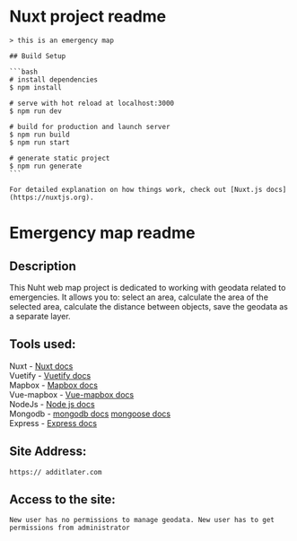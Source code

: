 # Nuxt project readme

    > this is an emergency map

    ## Build Setup

    ```bash
    # install dependencies
    $ npm install

    # serve with hot reload at localhost:3000
    $ npm run dev

    # build for production and launch server
    $ npm run build
    $ npm run start

    # generate static project
    $ npm run generate
    ```

    For detailed explanation on how things work, check out [Nuxt.js docs](https://nuxtjs.org).
# Emergency map readme 
 ## Description 
  This Nuht web map project is dedicated to working with geodata related to emergencies. It allows you to: select an area, calculate the area of the selected area, calculate the distance between objects, save the geodata as a separate layer.

  ## Tools used:
  Nuxt -  [Nuxt docs](https://nuxtjs.org)<br>
  Vuetify -  [Vuetify docs](https://vuetifyjs.com/ru/getting-started/quick-start/)<br>
  Mapbox -  [Mapbox docs](https://www.mapbox.com/)<br>
  Vue-mapbox - [Vue-mapbox docs](https://soal.github.io/vue-mapbox/)<br>
  NodeJs - [Node js docs](https://nodejs.org/dist/latest-v12.x/docs/api/)<br>
  Mongodb - [mongodb docs](https://docs.mongodb.com/) [mongoose docs](https://mongoosejs.com/docs/api.html)<br>
  Express - [Express docs](https://expressjs.com/ru/api.html)<br>
  ## Site Address:
    https:// additlater.com
  ## Access to the site:
    New user has no permissions to manage geodata. New user has to get permissions from administrator
